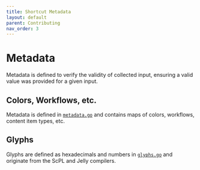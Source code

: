 ```yaml
---
title: Shortcut Metadata
layout: default
parent: Contributing
nav_order: 3
---
```


# Metadata

Metadata is defined to verify the validity of collected input, ensuring a valid value was provided for a given input.

## Colors, Workflows, etc.

Metadata is defined in [`metadata.go`](https://github.com/electrikmilk/cherri/blob/main/metadata.go) and contains maps of colors, workflows, content item types, etc.

## Glyphs

Glyphs are defined as hexadecimals and numbers in [`glyphs.go`](https://github.com/electrikmilk/cherri/blob/main/glyphs.go) and originate from the ScPL and Jelly compilers.
